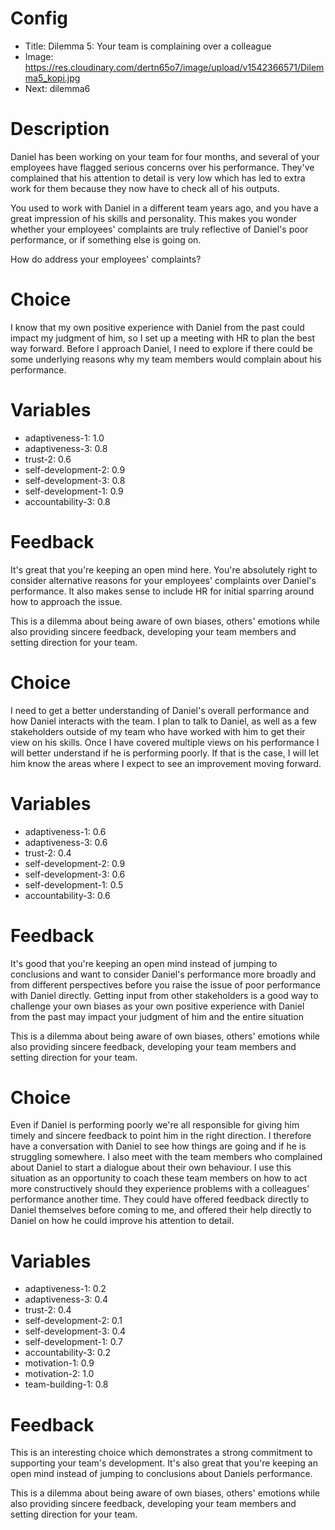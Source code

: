 # Config
 - Title: Dilemma 5: Your team is complaining over a colleague
 - Image: https://res.cloudinary.com/dertn65o7/image/upload/v1542366571/Dilemma5_kopi.jpg
 - Next: dilemma6

# Description
Daniel has been working on your team for four months, and several of your employees have flagged serious concerns over his performance. They've complained that his attention to detail is very low which has led to extra work for them because they now have to check all of his outputs. 

You used to work with Daniel in a different team years ago, and you have a great impression of his skills and personality. This makes you wonder whether your employees' complaints are truly reflective of Daniel's poor performance, or if something else is going on.

How do address your employees' complaints?


# Choice
I know that my own positive experience with Daniel from the past could impact my judgment of him, so I set up a meeting with HR to plan the best way forward. Before I approach Daniel, I need to explore if there could be some underlying reasons why my team members would complain about his performance. 

# Variables
- adaptiveness-1: 1.0
- adaptiveness-3: 0.8
- trust-2: 0.6
- self-development-2: 0.9
- self-development-3: 0.8
- self-development-1: 0.9
- accountability-3: 0.8

# Feedback
It's great that you're keeping an open mind here. You're absolutely right to consider alternative reasons for your employees' complaints over Daniel's performance. It also makes sense to include HR for initial sparring around how to approach the issue. 

This is a dilemma about being aware of own biases, others' emotions while also providing sincere feedback, developing your team members  and setting direction for your team.


# Choice
I need to get a better understanding of Daniel's overall performance and how Daniel interacts with the team. I plan to talk to Daniel, as well as a few stakeholders outside of my team who have worked with him to get their view on his skills. Once I have covered multiple views on his performance I will better understand if he is performing poorly. If that is the case, I will let him know the areas where I expect to see an improvement moving forward.

# Variables

- adaptiveness-1: 0.6
- adaptiveness-3: 0.6
- trust-2: 0.4
- self-development-2: 0.9
- self-development-3: 0.6
- self-development-1: 0.5
- accountability-3: 0.6

# Feedback
It's good that you're keeping an open mind instead of jumping to conclusions and want to consider Daniel's performance more broadly and from different perspectives before you raise the issue of poor performance with Daniel directly. Getting input from other stakeholders is a good way to challenge your own biases as your own positive experience with Daniel from the past may impact your judgment of him and the entire situation

This is a dilemma about being aware of own biases, others' emotions while also providing sincere feedback, developing your team members  and setting direction for your team.




# Choice
Even if Daniel is performing poorly we're all responsible for giving him timely and sincere feedback to point him in the right direction. I therefore have a conversation with Daniel to see how things are going and if he is struggling somewhere. I also meet with the team members who complained about Daniel to start a dialogue about their own behaviour. I use this situation as an opportunity to coach these team members on how to act more constructively should they experience problems with a colleagues' performance another time. They could have offered feedback directly to Daniel themselves before coming to me, and offered their help directly to Daniel on how he could improve his attention to detail.

# Variables

- adaptiveness-1: 0.2
- adaptiveness-3: 0.4
- trust-2: 0.4
- self-development-2: 0.1
- self-development-3: 0.4
- self-development-1: 0.7
- accountability-3: 0.2
- motivation-1: 0.9
- motivation-2: 1.0
- team-building-1: 0.8



# Feedback
This is an interesting choice which demonstrates a strong commitment to supporting your team's development. It's also great that you're keeping an open mind instead of jumping to conclusions about Daniels performance. 

This is a dilemma about being aware of own biases, others' emotions while also providing sincere feedback, developing your team members  and setting direction for your team.








